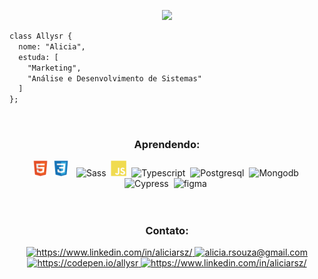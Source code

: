 
<!--Name-->
<p align="center"> 
<img src="https://readme-typing-svg.herokuapp.com?font=Time+New+Roman&color=5F8D42&size=25&center=true&vCenter=true&width=600&height=100&lines=Welcome+to+my+profile!">
</p>

 

<!--text--> 
```diff   
class Allysr {
  nome: "Alicia",
  estuda: [
    "Marketing", 
    "Análise e Desenvolvimento de Sistemas"
  ]
};
```
<br>


<!--Stacks-->
<div align="center">
    <h3>Aprendendo:</h3>
    <img alt="HTML" height="25"  src="https://raw.githubusercontent.com/devicons/devicon/master/icons/html5/html5-original.svg">&nbsp
    <img alt="CSS" height="25"  src="https://raw.githubusercontent.com/devicons/devicon/master/icons/css3/css3-original.svg"> &nbsp
    <img alt="Sass" height="25"  src="https://upload.wikimedia.org/wikipedia/commons/thumb/9/96/Sass_Logo_Color.svg/1280px-Sass_Logo_Color.svg.png">&nbsp
    <img alt="Javascript" height="25"  src="https://raw.githubusercontent.com/devicons/devicon/master/icons/javascript/javascript-plain.svg">&nbsp
    <img alt="Typescript" height="25"  src="https://upload.wikimedia.org/wikipedia/commons/thumb/4/4c/Typescript_logo_2020.svg/1200px-Typescript_logo_2020.svg.png">&nbsp
    <img alt="Postgresql" height="25"  src="https://upload.wikimedia.org/wikipedia/commons/thumb/2/29/Postgresql_elephant.svg/1200px-Postgresql_elephant.svg.png">&nbsp
    <img alt="Mongodb" height="25"  src="https://devkico.itexto.com.br/wp-content/uploads/2013/10/mongodb-leaf.png">&nbsp
    <img alt="Cypress" height="25"  src="https://images.g2crowd.com/uploads/product/image/large_detail/large_detail_10f53e90961b98df0191922f13efd135/cypress.png">&nbsp
    <img alt="figma" height="25"  src="https://upload.wikimedia.org/wikipedia/commons/3/33/Figma-logo.svg">&nbsp
</div><br>

<h1></h1>

<!--Contact-->

  <div align="center">
  <h3>Contato:</h3>
  <a target="_blank" href="https://www.linkedin.com/in/aliciarsz/">
    <img src="https://img.shields.io/badge/LinkedIn-0077B5?style=for-the-badge&logo=linkedin&logoColor=white" alt="https://www.linkedin.com/in/aliciarsz/">
  </a>

  <a href="mailto: alicia.rsouza@gmail.com" target="_blank">
    <img src="https://img.shields.io/badge/Gmail-D14836?style=for-the-badge&logo=gmail&logoColor=white" alt="alicia.rsouza@gmail.com">
  </a>  

  <a href="https://codepen.io/allysr" target="_blank">
    <img src="https://img.shields.io/badge/Codepen-000000?style=for-the-badge&logo=codepen&logoColor=white" alt="https://codepen.io/allysr">
  </a>
	
  <a target="_blank" href="https://www.figma.com/@allysr" target="_blank">
    <img src="https://img.shields.io/badge/Figma-EE82EE?style=for-the-badge&logo=figma&logoColor=white" alt="https://www.linkedin.com/in/aliciarsz/">
  </a>
  </div>

     
         
   

     
     
     
  

